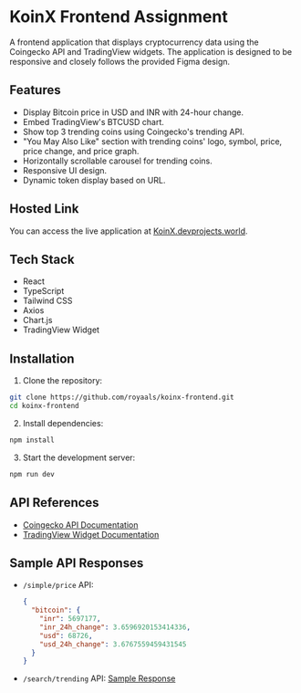 # KoinX Frontend Assignment

A frontend application that displays cryptocurrency data using the Coingecko API and TradingView widgets. The application is designed to be responsive and closely follows the provided Figma design.

## Features

- Display Bitcoin price in USD and INR with 24-hour change.
- Embed TradingView's BTCUSD chart.
- Show top 3 trending coins using Coingecko's trending API.
- "You May Also Like" section with trending coins' logo, symbol, price, price change, and price graph.
- Horizontally scrollable carousel for trending coins.
- Responsive UI design.
- Dynamic token display based on URL.

## Hosted Link

You can access the live application at [KoinX.devprojects.world](https://koinx.devprojects.world).

## Tech Stack

- React
- TypeScript
- Tailwind CSS
- Axios
- Chart.js
- TradingView Widget

## Installation

1. Clone the repository:

```bash
git clone https://github.com/royaals/koinx-frontend.git
cd koinx-frontend
```

2. Install dependencies:

```bash
npm install
```

3. Start the development server:

```bash
npm run dev
```

## API References

- [Coingecko API Documentation](https://www.coingecko.com/api/documentation)
- [TradingView Widget Documentation](https://www.tradingview.com/widget-docs/widgets/charts/advanced-chart/)

## Sample API Responses

- `/simple/price` API:

  ```json
  {
    "bitcoin": {
      "inr": 5697177,
      "inr_24h_change": 3.6596920153414336,
      "usd": 68726,
      "usd_24h_change": 3.6767559459431545
    }
  }
  ```

- `/search/trending` API: [Sample Response](https://www.notion.so/Sample-API-Response-search-trending-e85623b447e94deb9da67d3b112b8761?pvs=21)
